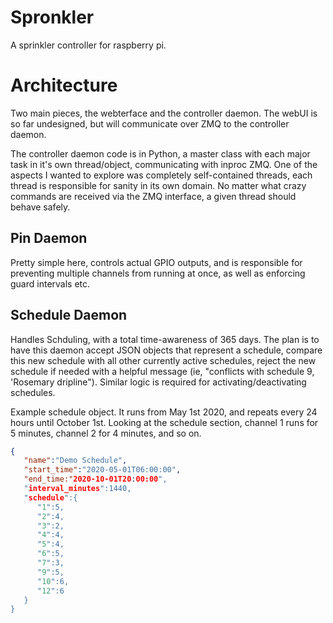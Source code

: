 # Spronkler

A sprinkler controller for raspberry pi.

# Architecture

Two main pieces, the webterface and the controller daemon.  The webUI is so far undesigned, but will communicate over ZMQ
to the controller daemon.

The controller daemon code is in Python, a master class with each major task in it's own thread/object, communicating with
inproc ZMQ. One of the aspects I wanted to explore was completely self-contained threads, each thread is responsible for
sanity in its own domain.  No matter what crazy commands are received via the ZMQ interface, a given thread should behave
safely.

## Pin Daemon

Pretty simple here, controls actual GPIO outputs, and is responsible for preventing multiple channels from running at
once, as well as enforcing guard intervals etc.

## Schedule Daemon

Handles Schduling, with a total time-awareness of 365 days.  The plan is to have this daemon accept JSON objects
that represent a schedule, compare this new schedule with all other currently active schedules, reject the new
schedule if needed with a helpful message (ie, "conflicts with schedule 9, 'Rosemary dripline").  Similar logic
is required for activating/deactivating schedules.

Example schedule object.  It runs from May 1st 2020, and repeats every 24 hours until October 1st. Looking at
the schedule section, channel 1 runs for 5 minutes, channel 2 for 4 minutes, and so on.
```json
{
   "name":"Demo Schedule",
   "start_time":"2020-05-01T06:00:00",
   "end_time:"2020-10-01T20:00:00",
   "interval_minutes":1440,
   "schedule":{
      "1":5,
      "2":4,
      "3":2,
      "4":4,
      "5":4,
      "6":5,
      "7":3,
      "9":5,
      "10":6,
      "12":6
   }
}
```

